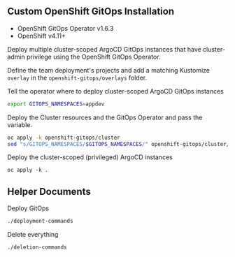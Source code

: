 ## Custom OpenShift GitOps Installation

- OpenShift GitOps Operator v1.6.3
- OpenShift v4.11+

Deploy multiple cluster-scoped ArgoCD GitOps instances that have cluster-admin privilege using the OpenShift GitOps Operator.

Define the team deployment's projects and add a matching Kustomize `overlay` in the `openshift-gitops/overlays` folder.

Tell the operator where to deploy cluster-scoped ArgoCD GitOps instances
```bash
export GITOPS_NAMESPACES=appdev
```

Deploy the Cluster resources and the GitOps Operator and pass the variable.
```bash
oc apply -k openshift-gitops/cluster
sed "s/GITOPS_NAMESPACES/$GITOPS_NAMESPACES/" openshift-gitops/cluster/subscription-openshift-gitops.yaml | oc apply -f-
```

Deploy the cluster-scoped (privileged) ArgoCD instances
```
oc apply -k .
```

## Helper Documents

Deploy GitOps
```bash
./deployment-commands
```

Delete everything
```bash
./deletion-commands
```
